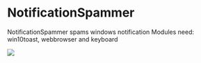 # NotificationSpammer
NotificationSpammer spams windows notification Modules need: win10toast, webbrowser and keyboard



![](https://kai9987kai.github.io/Capture.PNG)
 
